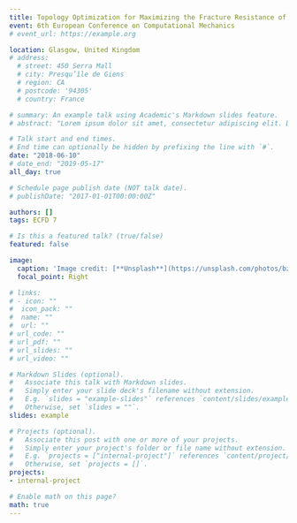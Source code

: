 ```yaml
---
title: Topology Optimization for Maximizing the Fracture Resistance of Quasi-Brittle Composites
event: 6th European Conference on Computational Mechanics
# event_url: https://example.org

location: Glasgow, United Kingdom
# address:
  # street: 450 Serra Mall
  # city: Presqu’île de Giens
  # region: CA
  # postcode: '94305'
  # country: France

# summary: An example talk using Academic's Markdown slides feature.
# abstract: "Lorem ipsum dolor sit amet, consectetur adipiscing elit. Duis posuere tellusac convallis placerat. Proin tincidunt magna sed ex sollicitudin condimentum. Sed ac faucibus dolor, scelerisque sollicitudin nisi. Cras purus urna, suscipit quis sapien eu, pulvinar tempor diam."

# Talk start and end times.
# End time can optionally be hidden by prefixing the line with `#`.
date: "2018-06-10"
# date_end: "2019-05-17"
all_day: true

# Schedule page publish date (NOT talk date).
# publishDate: "2017-01-01T00:00:00Z"

authors: []
tags: ECFD 7 

# Is this a featured talk? (true/false)
featured: false

image:
  caption: 'Image credit: [**Unsplash**](https://unsplash.com/photos/bzdhc5b3Bxs)'
  focal_point: Right

# links:
# - icon: ""
#  icon_pack: ""
#  name: ""
#  url: ""
# url_code: ""
# url_pdf: ""
# url_slides: ""
# url_video: ""

# Markdown Slides (optional).
#   Associate this talk with Markdown slides.
#   Simply enter your slide deck's filename without extension.
#   E.g. `slides = "example-slides"` references `content/slides/example-slides.md`.
#   Otherwise, set `slides = ""`.
slides: example

# Projects (optional).
#   Associate this post with one or more of your projects.
#   Simply enter your project's folder or file name without extension.
#   E.g. `projects = ["internal-project"]` references `content/project/deep-learning/index.md`.
#   Otherwise, set `projects = []`.
projects:
- internal-project

# Enable math on this page?
math: true
---
```

